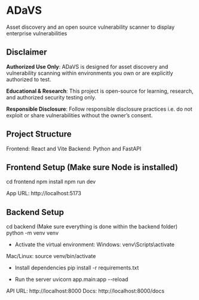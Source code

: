 # ADaVS

Asset discovery and an open source vulnerability scanner to display enterprise vulnerabilities

## Disclaimer

**Authorized Use Only**: ADaVS is designed for asset discovery and vulnerability scanning within environments you own or are explicitly authorized to test.

**Educational & Research**: This project is open-source for learning, research, and authorized security testing only.

**Responsible Disclosure**: Follow responsible disclosure practices i.e. do not exploit or share vulnerabilities without the owner’s consent.

## Project Structure

Frontend: React and Vite
Backend: Python and FastAPI

## Frontend Setup (Make sure Node is installed)

cd frontend
npm install
npm run dev

App URL: http://localhost:5173

## Backend Setup

cd backend (Make sure everything is done within the backend folder)
python -m venv venv

- Activate the virtual environment:
  Windows: venv\Scripts\activate

Mac/Linux: source venv/bin/activate

- Install dependencies
  pip install -r requirements.txt

- Run the server
  uvicorn app.main:app --reload

API URL: http://localhost:8000
Docs: http://localhost:8000/docs
